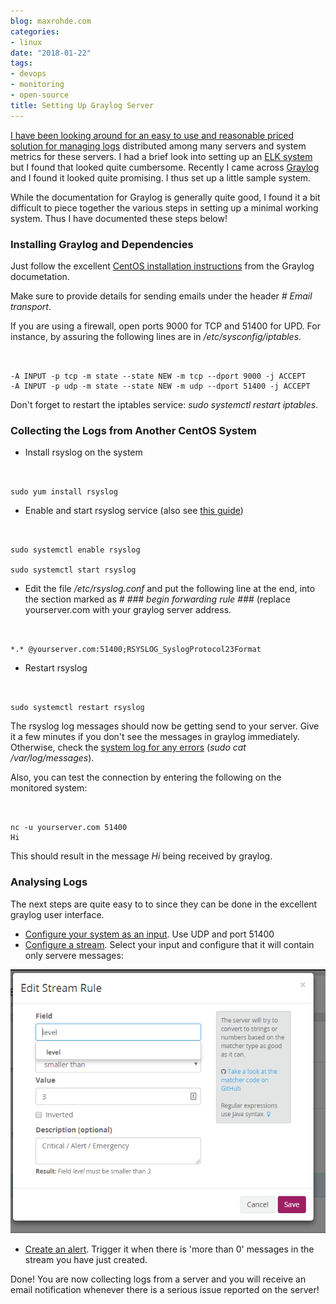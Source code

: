 ```yaml
---
blog: maxrohde.com
categories:
- linux
date: "2018-01-22"
tags:
- devops
- monitoring
- open-source
title: Setting Up Graylog Server
---
```


[I have been looking around for an easy to use and reasonable priced solution for managing logs](https://maxrohde.com/2017/12/29/free-cloud-based-log-and-metrics-management-solutions/) distributed among many servers and system metrics for these servers. I had a brief look into setting up an [ELK system](https://www.elastic.co/webinars/introduction-elk-stack) but I found that looked quite cumbersome. Recently I came across [Graylog](https://www.graylog.org/) and I found it looked quite promising. I thus set up a little sample system.

While the documentation for Graylog is generally quite good, I found it a bit difficult to piece together the various steps in setting up a minimal working system. Thus I have documented these steps below!

### Installing Graylog and Dependencies

Just follow the excellent [CentOS installation instructions](http://docs.graylog.org/en/2.4/pages/installation/os/centos.html) from the Graylog documetation.

Make sure to provide details for sending emails under the header _\# Email transport_.

If you are using a firewall, open ports 9000 for TCP and 51400 for UPD. For instance, by assuring the following lines are in _/etc/sysconfig/iptables_.

```


-A INPUT -p tcp -m state --state NEW -m tcp --dport 9000 -j ACCEPT
-A INPUT -p udp -m state --state NEW -m udp --dport 51400 -j ACCEPT

```

Don't forget to restart the iptables service: _sudo systemctl restart iptables_.

### Collecting the Logs from Another CentOS System

- Install rsyslog on the system

```


sudo yum install rsyslog

```

- Enable and start rsyslog service (also see [this guide](https://marketplace.graylog.org/addons/a47beb3b-0bd9-4792-a56a-33b27b567856))

```


sudo systemctl enable rsyslog

sudo systemctl start rsyslog

```

- Edit the file */etc/rsyslog.conf* and put the following line at the end, into the section marked as *\# ### begin forwarding rule ###* (replace yourserver.com with your graylog server address.

```


*.* @yourserver.com:51400;RSYSLOG_SyslogProtocol23Format

```

- Restart rsyslog

```


sudo systemctl restart rsyslog

```

The rsyslog log messages should now be getting send to your server. Give it a few minutes if you don't see the messages in graylog immediately. Otherwise, check the [system log for any errors](https://www.loggly.com/docs/troubleshooting-rsyslog/) (_sudo cat /var/log/messages_).

Also, you can test the connection by entering the following on the monitored system:

```


nc -u yourserver.com 51400
Hi

```

This should result in the message _Hi_ being received by graylog.

### Analysing Logs

The next steps are quite easy to to since they can be done in the excellent graylog user interface.

- [Configure your system as an input](http://docs.graylog.org/en/2.0/pages/getting_started/config_input.html). Use UDP and port 51400
- [Configure a stream](http://docs.graylog.org/en/2.4/pages/streams.html). Select your input and configure that it will contain only servere messages:

![critical errors](images/critical-errors.png)

- [Create an alert](http://docs.graylog.org/en/2.4/pages/streams/alerts.html). Trigger it when there is 'more than 0' messages in the stream you have just created.

Done! You are now collecting logs from a server and you will receive an email notification whenever there is a serious issue reported on the server!
